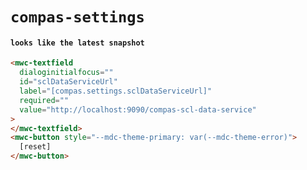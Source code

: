 # `compas-settings`

#### `looks like the latest snapshot`

```html
<mwc-textfield
  dialoginitialfocus=""
  id="sclDataServiceUrl"
  label="[compas.settings.sclDataServiceUrl]"
  required=""
  value="http://localhost:9090/compas-scl-data-service"
>
</mwc-textfield>
<mwc-button style="--mdc-theme-primary: var(--mdc-theme-error)">
  [reset]
</mwc-button>

```

